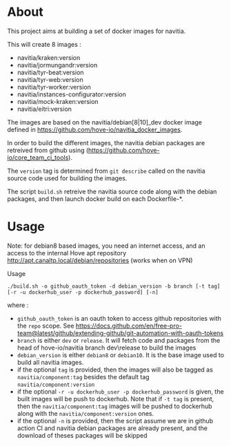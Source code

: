 # About

This project aims at building a set of docker images for navitia.

This will create 8 images :

 - navitia/kraken:version
 - navitia/jormungandr:version
 - navitia/tyr-beat:version
 - navitia/tyr-web:version
 - navitia/tyr-worker:version
 - navitia/instances-configurator:version
 - navitia/mock-kraken:version
 - navitia/eitri:version

The images are based on the navitia/debian[8|10]_dev docker image defined in https://github.com/hove-io/navitia_docker_images.

In order to build the different images, the navitia debian packages are retreived from github using (https://github.com/hove-io/core_team_ci_tools).

The `version` tag is determined from `git describe` called on the navitia source code used for building the images.

The script `build.sh` retreive the navitia source code along with the debian packages, and then launch docker build on each Dockerfile-*.


# Usage

Note: for debian8 based images, you need an internet access, and an access to the internal Hove apt repository http://apt.canaltp.local/debian/repositories (works when on VPN)

Usage
```
./build.sh -o github_oauth_token -d debian_version -b branch [-t tag] [-r -u dockerhub_user -p dockerhub_password] [-n]

```
where :

 - `github_oauth_token` is an oauth token to access github repositories with the `repo` scope. See https://docs.github.com/en/free-pro-team@latest/github/extending-github/git-automation-with-oauth-tokens
 - `branch` is either `dev` or `release`. It will fetch code and packages from the head of hove-io/navitia branch dev\release to build the images
 - `debian_version` is either `debian8` or `debian10`. It is the base image used to build all navitia images.
 - if the optional `tag` is provided, then the images will also be tagged as `navitia/component:tag` besides the default tag `navitia/component:version`
 - if the optional `-r -u dockerhub_user -p dockerhub_password` is given, the built images will be push to dockerhub. Note that if `-t tag` is present, then the `navitia/component:tag` images will be pushed to dockerhub along with the `navitia/component:version` ones.
 - if the optional `-n` is provided, then the script assume we are in github action CI and navitia debian packages are already present, and the download of theses packages will be skipped
